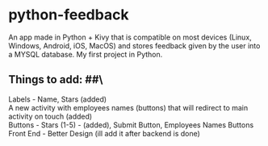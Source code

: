 # python-feedback
 An app made in Python + Kivy that is compatible on most devices (Linux, Windows, Android, iOS, MacOS) and stores feedback given by the user into a MYSQL database. My first project in Python.

 ## Things to add: ##\
  Labels - Name, Stars (added)\
  A new activity with employees names (buttons) that will redirect to main activity on touch (added)\
  Buttons - Stars (1-5) - (added), Submit Button, Employees Names Buttons\
  Front End - Better Design (ill add it after backend is done)
